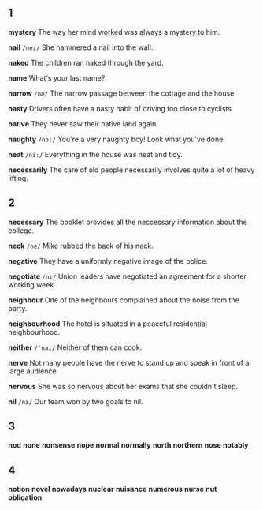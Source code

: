 ## 1
**mystery** 
The way her mind worked was always a mystery to him.

**nail** 
`/neɪ/`
She hammered a nail into the wall.

**naked** 
The children ran naked through the yard.

**name** 
What's your last name?

**narrow** 
`/næ/`
The narrow passage between the cottage and the house

**nasty** 
Drivers often have a nasty habit of driving too close to cyclists.

**native** 
They never saw their native land again.

**naughty**
`/nɔː/`
You're a very naughty boy! Look what you've done.

**neat** 
`/niː/`
Everything in the house was neat and tidy.

**necessarily** 
The care of old people necessarily involves quite a lot of heavy lifting.

## 2
**necessary** 
The booklet provides all the neccessary information about the college.

**neck** 
`/ne/`
Mike rubbed the back of his neck.

**negative** 
They have a uniformly negative image of the police.

**negotiate** 
`/nɪ/`
Union leaders have negotiated an agreement for a shorter working week.

**neighbour** 
One of the neighbours complained about the noise from the party.

**neighbourhood** 
The hotel is situated in a peaceful residential neighbourhood.

**neither** 
`/ˈnaɪ/`
Neither of them can cook.

**nerve** 
Not many people have the nerve to stand up and speak in front of a large audience.

**nervous** 
She was so nervous about her exams that she couldn't sleep.

**nil** 
`/nɪ/`
Our team won by two goals to nil.

## 3
**nod** 
**none** 
**nonsense** 
**nope** 
**normal** 
**normally** 
**north** 
**northern** 
**nose** 
**notably** 

## 4
**notion** 
**novel** 
**nowadays** 
**nuclear** 
**nuisance** 
**numerous** 
**nurse** 
**nut**  
**obligation** 